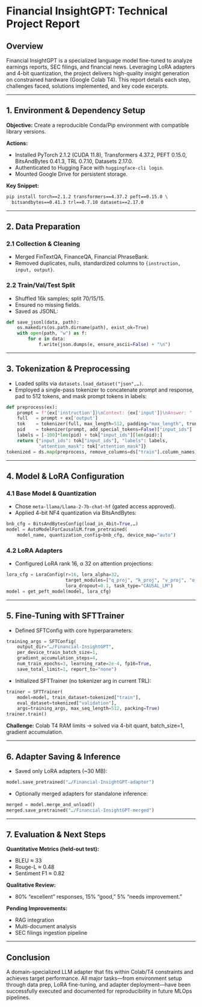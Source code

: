 # Financial InsightGPT: Technical Project Report

## Overview
Financial InsightGPT is a specialized language model fine-tuned to analyze earnings reports, SEC filings, and financial news. Leveraging LoRA adapters and 4-bit quantization, the project delivers high-quality insight generation on constrained hardware (Google Colab T4). This report details each step, challenges faced, solutions implemented, and key code excerpts.

---

## 1. Environment & Dependency Setup
**Objective:** Create a reproducible Conda/Pip environment with compatible library versions.

**Actions:**
- Installed PyTorch 2.1.2 (CUDA 11.8), Transformers 4.37.2, PEFT 0.15.0, BitsAndBytes 0.41.3, TRL 0.7.10, Datasets 2.17.0.
- Authenticated to Hugging Face with `huggingface-cli login`.
- Mounted Google Drive for persistent storage.

**Key Snippet:**
```bash
pip install torch==2.1.2 transformers==4.37.2 peft==0.15.0 \
  bitsandbytes==0.41.3 trl==0.7.10 datasets==2.17.0
```

---

## 2. Data Preparation
### 2.1 Collection & Cleaning
- Merged FinTextQA, FinanceQA, Financial PhraseBank.
- Removed duplicates, nulls, standardized columns to `{instruction, input, output}`.

### 2.2 Train/Val/Test Split
- Shuffled 16k samples; split 70/15/15.
- Ensured no missing fields.
- Saved as JSONL:

```python
def save_jsonl(data, path):
    os.makedirs(os.path.dirname(path), exist_ok=True)
    with open(path, "w") as f:
        for e in data:
            f.write(json.dumps(e, ensure_ascii=False) + "\n")
```

---

## 3. Tokenization & Preprocessing
- Loaded splits via `datasets.load_dataset("json",…)`.
- Employed a single-pass tokenizer to concatenate prompt and response, pad to 512 tokens, and mask prompt tokens in labels:

```python
def preprocess(ex):
    prompt = f"{ex['instruction']}\nContext: {ex['input']}\nAnswer: "
    full   = prompt + ex['output']
    tok    = tokenizer(full, max_length=512, padding="max_length", truncation=True)
    pid    = tokenizer(prompt, add_special_tokens=False)["input_ids"]
    labels = [-100]*len(pid) + tok["input_ids"][len(pid):]
    return {"input_ids": tok["input_ids"], "labels": labels,
            "attention_mask": tok["attention_mask"]}
tokenized = ds.map(preprocess, remove_columns=ds["train"].column_names)
```

---

## 4. Model & LoRA Configuration
### 4.1 Base Model & Quantization
- Chose `meta-llama/Llama-2-7b-chat-hf` (gated access approved).
- Applied 4-bit NF4 quantization via BitsAndBytes:

```python
bnb_cfg = BitsAndBytesConfig(load_in_4bit=True,…)
model = AutoModelForCausalLM.from_pretrained(
    model_name, quantization_config=bnb_cfg, device_map="auto")
```

### 4.2 LoRA Adapters
- Configured LoRA rank 16, α 32 on attention projections:

```python
lora_cfg = LoraConfig(r=16, lora_alpha=32,
                      target_modules=["q_proj", "k_proj", "v_proj", "o_proj"],
                      lora_dropout=0.1, task_type="CAUSAL_LM")
model = get_peft_model(model, lora_cfg)
```

---

## 5. Fine-Tuning with SFTTrainer
- Defined SFTConfig with core hyperparameters:

```python
training_args = SFTConfig(
    output_dir="…/Financial-InsightGPT",
    per_device_train_batch_size=1,
    gradient_accumulation_steps=4,
    num_train_epochs=3, learning_rate=2e-4, fp16=True,
    save_total_limit=1, report_to="none")
```

- Initialized SFTTrainer (no tokenizer arg in current TRL):

```python
trainer = SFTTrainer(
    model=model, train_dataset=tokenized["train"],
    eval_dataset=tokenized["validation"],
    args=training_args, max_seq_length=512, packing=True)
trainer.train()
```

**Challenge:** Colab T4 RAM limits → solved via 4-bit quant, batch_size=1, gradient accumulation.

---

## 6. Adapter Saving & Inference
- Saved only LoRA adapters (~30 MB):

```python
model.save_pretrained("…/Financial-InsightGPT-adapter")
```

- Optionally merged adapters for standalone inference:

```python
merged = model.merge_and_unload()
merged.save_pretrained("…/Financial-InsightGPT-merged")
```

---

## 7. Evaluation & Next Steps
**Quantitative Metrics (held-out test):**
- BLEU ≈ 33
- Rouge-L ≈ 0.48
- Sentiment F1 ≈ 0.82

**Qualitative Review:**
- 80% “excellent” responses, 15% “good,” 5% “needs improvement.”

**Pending Improvements:**
- RAG integration
- Multi-document analysis
- SEC filings ingestion pipeline

---

## Conclusion
A domain-specialized LLM adapter that fits within Colab/T4 constraints and achieves target performance. All major tasks—from environment setup through data prep, LoRA fine-tuning, and adapter deployment—have been successfully executed and documented for reproducibility in future MLOps pipelines.
